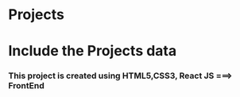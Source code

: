 # Projects
# Include the Projects data 
### This project is created using HTML5,CSS3, React JS ===> FrontEnd
